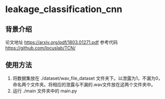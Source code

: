 # leakage_classification_cnn
## 背景介绍
论文地址 https://arxiv.org/pdf/1803.01271.pdf
参考代码 https://github.com/locuslab/TCN/

## 使用方法
1. 将数据集放在 ./dataset/wav_file_dataset 文件夹下。以泄露为1，不漏为0，命名两个文件夹。将相应的泄露与不漏的.wav文件放在这两个文件夹中。
2. 运行 ./main 文件夹中的 main.py
